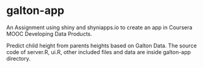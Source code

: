 # galton-app
An Assignment using shiny and shyniapps.io to create an app in Coursera MOOC Developing Data Products.   

Predict child height from parents heights based on Galton Data.
The source code of server.R, ui.R, other included files and data are inside galton-app directory.




